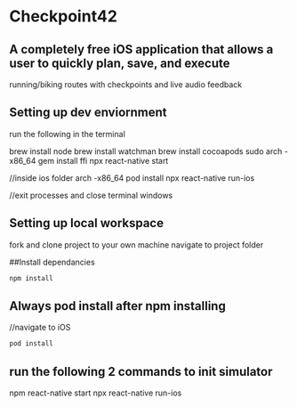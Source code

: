 # Checkpoint42
## A completely free iOS application that allows a user to quickly plan, save, and execute
running/biking routes with checkpoints and live audio feedback

## Setting up dev enviornment

run the following in the terminal

brew install node
brew install watchman
brew install cocoapods
sudo arch -x86_64 gem install ffi
npx react-native start

//inside ios folder
arch -x86_64 pod install
npx react-native run-ios

//exit processes and close terminal windows


## Setting up local workspace
fork and clone project to your own machine
navigate to project folder

##Install dependancies
```sh
npm install
```

## Always pod install after npm installing
//navigate to iOS
```sh
pod install
```

## run the following 2 commands to init simulator
npm react-native start
npx react-native run-ios
